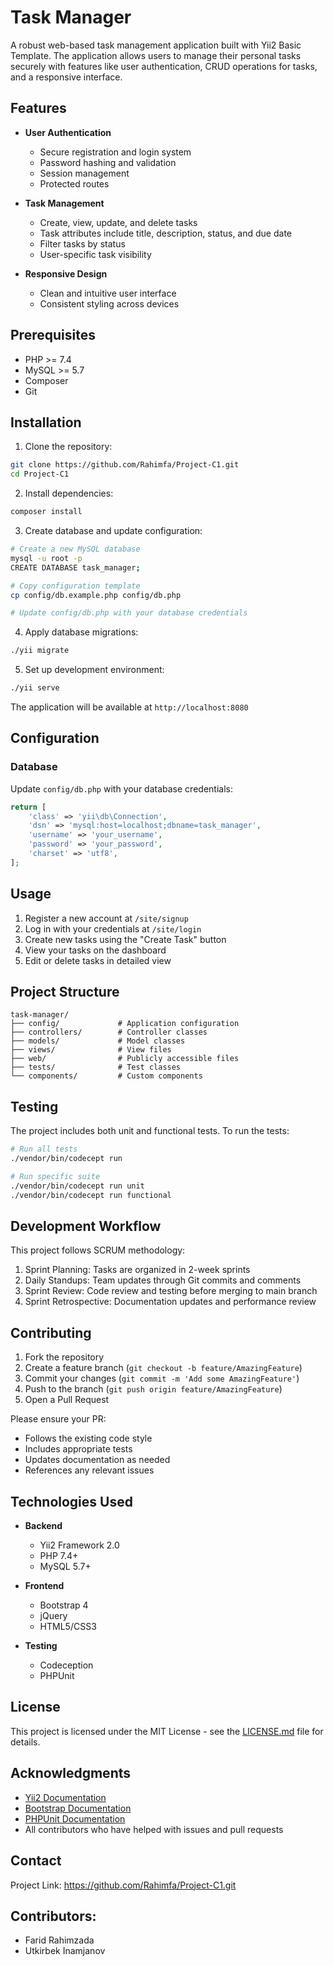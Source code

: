 # Task Manager

A robust web-based task management application built with Yii2 Basic Template. The application allows users to manage their personal tasks securely with features like user authentication, CRUD operations for tasks, and a responsive interface.

## Features

- **User Authentication**
  - Secure registration and login system
  - Password hashing and validation
  - Session management
  - Protected routes

- **Task Management**
  - Create, view, update, and delete tasks
  - Task attributes include title, description, status, and due date
  - Filter tasks by status
  - User-specific task visibility

- **Responsive Design**
  - Clean and intuitive user interface
  - Consistent styling across devices

## Prerequisites

- PHP >= 7.4
- MySQL >= 5.7
- Composer
- Git

## Installation

1. Clone the repository:
```bash
git clone https://github.com/Rahimfa/Project-C1.git
cd Project-C1
```

2. Install dependencies:
```bash
composer install
```

3. Create database and update configuration:
```bash
# Create a new MySQL database
mysql -u root -p
CREATE DATABASE task_manager;

# Copy configuration template
cp config/db.example.php config/db.php

# Update config/db.php with your database credentials
```

4. Apply database migrations:
```bash
./yii migrate
```

5. Set up development environment:
```bash
./yii serve
```

The application will be available at `http://localhost:8080`

## Configuration

### Database

Update `config/db.php` with your database credentials:

```php
return [
    'class' => 'yii\db\Connection',
    'dsn' => 'mysql:host=localhost;dbname=task_manager',
    'username' => 'your_username',
    'password' => 'your_password',
    'charset' => 'utf8',
];
```



## Usage

1. Register a new account at `/site/signup`
2. Log in with your credentials at `/site/login`
3. Create new tasks using the "Create Task" button
4. View your tasks on the dashboard
5. Edit or delete tasks in detailed view


## Project Structure

```
task-manager/
├── config/             # Application configuration
├── controllers/        # Controller classes
├── models/             # Model classes
├── views/              # View files
├── web/                # Publicly accessible files
├── tests/              # Test classes
└── components/         # Custom components
```

## Testing

The project includes both unit and functional tests. To run the tests:

```bash
# Run all tests
./vendor/bin/codecept run

# Run specific suite
./vendor/bin/codecept run unit
./vendor/bin/codecept run functional
```

## Development Workflow

This project follows SCRUM methodology:

1. Sprint Planning: Tasks are organized in 2-week sprints
2. Daily Standups: Team updates through Git commits and comments
3. Sprint Review: Code review and testing before merging to main branch
4. Sprint Retrospective: Documentation updates and performance review

## Contributing

1. Fork the repository
2. Create a feature branch (`git checkout -b feature/AmazingFeature`)
3. Commit your changes (`git commit -m 'Add some AmazingFeature'`)
4. Push to the branch (`git push origin feature/AmazingFeature`)
5. Open a Pull Request

Please ensure your PR:
- Follows the existing code style
- Includes appropriate tests
- Updates documentation as needed
- References any relevant issues

## Technologies Used

- **Backend**
  - Yii2 Framework 2.0
  - PHP 7.4+
  - MySQL 5.7+

- **Frontend**
  - Bootstrap 4
  - jQuery
  - HTML5/CSS3

- **Testing**
  - Codeception
  - PHPUnit

## License

This project is licensed under the MIT License - see the [LICENSE.md](LICENSE.md) file for details.

## Acknowledgments

- [Yii2 Documentation](https://www.yiiframework.com/doc/guide/2.0/en)
- [Bootstrap Documentation](https://getbootstrap.com/docs/4.6/getting-started/introduction/)
- [PHPUnit Documentation](https://phpunit.de/documentation.html)
- All contributors who have helped with issues and pull requests

## Contact

Project Link: https://github.com/Rahimfa/Project-C1.git

## Contributors:
- Farid Rahimzada
- Utkirbek Inamjanov